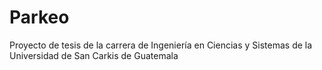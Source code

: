 # Parkeo
Proyecto de tesis de la carrera de Ingeniería en Ciencias y Sistemas de la Universidad de San Carkis de Guatemala

